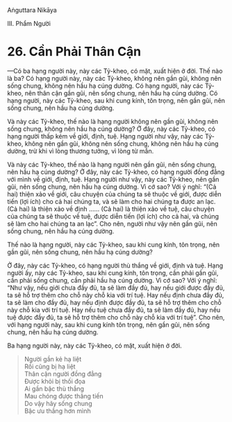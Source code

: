 Aṅguttara Nikāya

III. Phẩm Người

# 26. Cần Phải Thân Cận

—Có ba hạng người này, này các Tỷ-kheo, có mặt, xuất hiện ở đời. Thế nào là ba? Có hạng người này, này các Tỷ-kheo, không nên gần gũi, không nên sống chung, không nên hầu hạ cúng dường. Có hạng người, này các Tỷ-kheo, nên thân cận gần gũi, nên sống chung, nên hầu hạ cúng dường. Có hạng người, này các Tỷ-kheo, sau khi cung kính, tôn trọng, nên gần gũi, nên sống chung, nên hầu hạ cúng dường.

Và này các Tỷ-kheo, thế nào là hạng người không nên gần gũi, không nên sống chung, không nên hầu hạ cúng dường? Ở đây, này các Tỷ-kheo, có hạng người thấp kém về giới, định, tuệ. Hạng người như vậy, này các Tỷ-kheo, không nên gần gũi, không nên sống chung, không nên hầu hạ cúng dường, trừ khi vì lòng thương tưởng, vì lòng từ mẫn.

Và này các Tỷ-kheo, thế nào là hạng người nên gần gũi, nên sống chung, nên hầu hạ cúng dường? Ở đây, này các Tỷ-kheo, có hạng người đồng đẳng với mình về giới, định, tuệ. Hạng người như vậy, này các Tỷ-kheo, nên gần gũi, nên sống chung, nên hầu hạ cúng dường. Vì cớ sao? Với ý nghĩ: “(Cả hai) thiện xảo về giới, câu chuyện của chúng ta sẽ thuộc về giới, được diễn tiến (lợi ích) cho cả hai chúng ta, và sẽ làm cho hai chúng ta được an lạc. (Cả hai) là thiện xảo về định ...... (Cả hai) là thiện xảo về tuệ, câu chuyện của chúng ta sẽ thuộc về tuệ, được diễn tiến (lợi ích) cho cả hai, và chúng sẽ làm cho hai chúng ta an lạc”. Cho nên, người như vậy nên gần gũi, nên sống chung, nên hầu hạ cúng dường.

Thế nào là hạng người, này các Tỷ-kheo, sau khi cung kính, tôn trọng, nên gần gũi, nên sống chung, nên hầu hạ cúng dường?

Ở đây, này các Tỷ-kheo, có hạng người thù thắng về giới, định và tuệ. Hạng người ấy, này các Tỷ-kheo, sau khi cung kính, tôn trọng, cần phải gần gũi, cần phải sống chung, cần phải hầu hạ cúng dường. Vì cớ sao? Với ý nghĩ: “Như vậy, nếu giới chưa đầy đủ, ta sẽ làm đầy đủ, hay nếu giới được đầy đủ, ta sẽ hỗ trợ thêm cho chỗ này chỗ kia với trí tuệ. Hay nếu định chưa đầy đủ, ta sẽ làm cho đầy đủ, hay nếu định được đầy đủ, ta sẽ hỗ trợ thêm cho chỗ này chỗ kia với trí tuệ. Hay nếu tuệ chưa đầy đủ, ta sẽ làm đầy đủ, hay nếu tuệ được đầy đủ, ta sẽ hỗ trợ thêm cho chỗ này chỗ kia với trí tuệ”. Cho nên, với hạng người này, sau khi cung kính tôn trọng, nên gần gũi, nên sống chung, nên hầu hạ cúng dường.

Ba hạng người này, này các Tỷ-kheo, có mặt, xuất hiện ở đời.

> Người gần kẻ hạ liệt  
> Rồi cũng bị hạ liệt  
> Thân cận người đồng đẳng  
> Ðược khỏi bị thối đọa  
> Ai gần bậc thù thắng  
> Mau chóng được thăng tiến  
> Do vậy hãy sống chung  
> Bậc ưu thắng hơn mình

